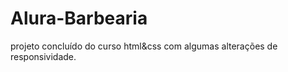 # Alura-Barbearia
projeto concluído do curso html&amp;css com algumas alterações de responsividade.
